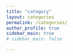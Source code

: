 ```yaml
---
title: "category"
layout: categories
permalink: /categories/
author_profile: true
sidebar_main: true
# sidebar_main: false

---
```




